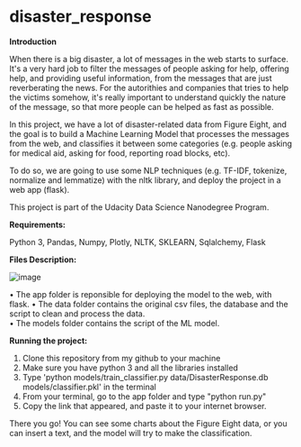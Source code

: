 # disaster_response

**Introduction**

When there is a big disaster, a lot of messages in the web starts to surface. It's a very hard job to filter the messages of people asking for help, offering help, and providing useful information, from the messages that are just reverberating the news. For the autorithies and companies that tries to help the victims somehow, it's really important to understand quickly the nature of the message, so that more people can be helped as fast as possible.

In this project, we have a lot of disaster-related data from Figure Eight, and the goal is to build a Machine Learning Model that processes the messages from the web, and classifies it between some categories (e.g. people asking for medical aid, asking for food, reporting road blocks, etc).

To do so, we are going to use some NLP techniques (e.g. TF-IDF, tokenize, normalize and lemmatize) with the nltk library, and deploy the project in a web app (flask).

This project is part of the Udacity Data Science Nanodegree Program.


**Requirements:**

Python 3, Pandas, Numpy, Plotly, NLTK, SKLEARN, Sqlalchemy, Flask

**Files Description:**

![image](https://user-images.githubusercontent.com/48065052/126054259-b327dfe6-0a28-4015-b59c-9ae042e4ed99.png)

• The app folder is reponsible for deploying the model to the web, with flask.
• The data folder contains the original csv files, the database and the script to clean and process the data.  
• The models folder contains the script of the ML model.

**Running the project:**

1) Clone this repository from my github to your machine
2) Make sure you have python 3 and all the libraries installed
3) Type 'python models/train_classifier.py data/DisasterResponse.db models/classifier.pkl' in the terminal
4) From your terminal, go to the app folder and type "python run.py"
5) Copy the link that appeared, and paste it to your internet browser.

There you go! You can see some charts about the Figure Eight data, or you can insert a text, and the model will try to make the classification. 
